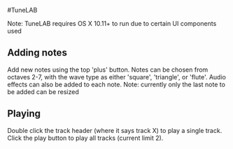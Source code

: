 #TuneLAB

Note: TuneLAB requires OS X 10.11+ to run due to certain UI components used

## Adding notes
Add new notes using the top 'plus' button.  Notes can be chosen from octaves 2-7, with the wave type as either 'square', 'triangle', or 'flute'.  Audio effects can also be added to each note.
Note: currently only the last note to be added can be resized

## Playing
Double click the track header (where it says track X) to play a single track.  Click the play button to play all tracks (current limit 2).

